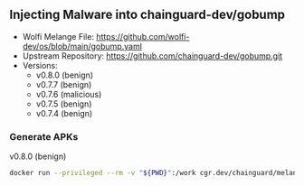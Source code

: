 ## Injecting Malware into chainguard-dev/gobump

- Wolfi Melange File: https://github.com/wolfi-dev/os/blob/main/gobump.yaml
- Upstream Repository: https://github.com/chainguard-dev/gobump.git
- Versions:
    - v0.8.0 (benign)
    - v0.7.7 (benign)
    - v0.7.6 (malicious)
    - v0.7.5 (benign)
    - v0.7.4 (benign)


### Generate APKs  
v0.8.0 (benign)
```bash
docker run --privileged --rm -v "${PWD}":/work cgr.dev/chainguard/melange build /work/gobump_0.8.0.yaml --arch x86_64 --signing-key melange.rsa
```